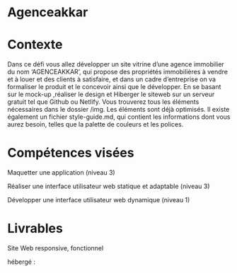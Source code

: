 # Agenceakkar
# Contexte
Dans ce défi vous allez développer un site vitrine d’une agence immobilier du nom ‘AGENCEAKKAR’, qui propose des propriétés immobilières à vendre et à louer et des clients à satisfaire, et dans un cadre d’entreprise on va formaliser le produit et le concevoir ainsi que le développer. En se basant sur le mock-up ,réaliser le design et Hiberger le siteweb sur un serveur gratuit tel que Github ou Netlify.
Vous trouverez tous les éléments nécessaires dans le dossier /img. Les éléments sont déjà optimisés.
Il existe également un fichier style-guide.md, qui contient les informations dont vous aurez besoin, telles que la palette de couleurs et les polices.

# Compétences visées
Maquetter une application (niveau 3)

Réaliser une interface utilisateur web statique et adaptable (niveau 3)

Développer une interface utilisateur web dynamique (niveau 1)

# Livrables
Site Web responsive, fonctionnel 

hébergé : 
